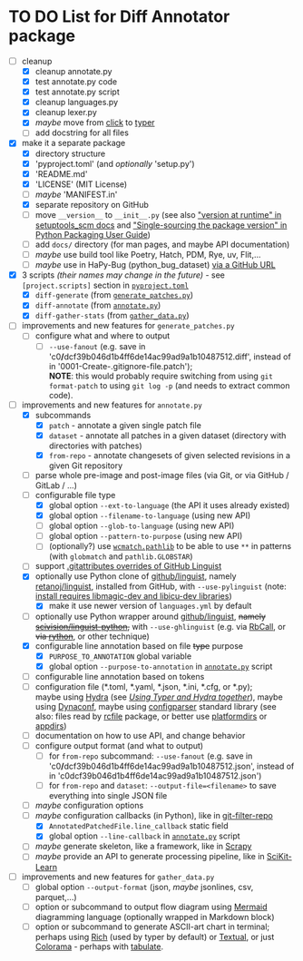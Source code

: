 # TO DO List for Diff Annotator package

- [ ] cleanup
    - [x] cleanup annotate.py
    - [x] test annotate.py code
    - [x] test annotate.py script
    - [x] cleanup languages.py
    - [x] cleanup lexer.py
    - [x] _maybe_ move from [click][] to [typer][]
    - [ ] add docstring for all files
- [x] make it a separate package
    - [x] directory structure
    - [x] 'pyproject.toml' (and _optionally_ 'setup.py')
    - [x] 'README.md'
    - [x] 'LICENSE' (MIT License)
    - [ ] _maybe_ 'MANIFEST.in'
    - [x] separate repository on GitHub
    - [ ] move `__version__` to `__init__.py`
         (see also ["version at runtime" in setuptools_scm docs](https://setuptools-scm.readthedocs.io/en/stable/usage/#version-at-runtime)
          and ["Single-sourcing the package version" in Python Packaging User Guide](https://packaging.python.org/en/latest/guides/single-sourcing-package-version/))
    - [ ] add `docs/` directory (for man pages, and maybe API documentation)
    - [ ] _maybe_ use build tool like Poetry, Hatch, PDM, Rye, uv, Flit,...
    - [ ] _maybe_ use in HaPy-Bug (python_bug_dataset) [via a GitHub URL][1]
- [x] 3 scripts _(their names may change in the future)_ - see `[project.scripts]` section
  in [`pyproject.toml`](pyproject.toml)
    - [x] `diff-generate` (from [`generate_patches.py`](src/diffannotator/generate_patches.py))
    - [x] `diff-annotate` (from [`annotate.py`](src/diffannotator/annotate.py))
    - [x] `diff-gather-stats` (from [`gather_data.py`](src/diffannotator/gather_data.py))
- [ ] improvements and new features for `generate_patches.py`
    - [ ] configure what and where to output
        - [ ] `--use-fanout` 
          (e.g. save in 'c0<b>/</b>dcf39b046d1b4ff6de14ac99ad9a1b10487512.diff',
          instead of in '0001-Create-.gitignore-file.patch');<br>
          **NOTE**: this would probably require switching from using `git format-patch` to using `git log -p` (and needs to extract common code).
- [ ] improvements and new features for `annotate.py`
    - [x] subcommands
        - [x] `patch` - annotate a given single patch file
        - [x] `dataset` - annotate all patches in a given dataset (directory with directories with patches)
        - [x] `from-repo` - annotate changesets of given selected revisions in a given Git repository
    - [ ] parse whole pre-image and post-image files
          (via Git, or via GitHub / GitLab / ...)
    - [ ] configurable file type
        - [x] global option `--ext-to-language` (the API it uses already existed)
        - [x] global option `--filename-to-language` (using new API)
        - [ ] global option `--glob-to-language` (using new API)
        - [ ] global option `--pattern-to-purpose` (using new API)
        - [ ] (optionally?) use [`wcmatch.pathlib`](https://facelessuser.github.io/wcmatch/pathlib/)
          to be able to use `**` in patterns (with `globmatch` and `pathlib.GLOBSTAR`)
    - [ ] support [.gitattributes overrides of GitHub Linguist][2]
    - [x] optionally use Python clone of [github/linguist][], namely [retanoj/linguist][], installed from GitHub,
          with `--use-pylinguist` (note: [install requires libmagic-dev and libicu-dev libraries](https://github.com/douban/linguist/issues/25))
        - [x] make it use newer version of `languages.yml` by default 
    - [ ] optionally use Python wrapper around [github/linguist][], ~~namely [scivision/linguist-python][],~~
          with `--use-ghlinguist` (e.g. via [RbCall](https://github.com/yohm/rb_call),
          or ~~via [rython](https://pypi.org/project/rython/)~~,
          or other technique) 
    - [x] configurable line annotation based on file ~~type~~ purpose
        - [x] `PURPOSE_TO_ANNOTATION` global variable
        - [x] global option `--purpose-to-annotation` in [`annotate.py`](src/diffannotator/annotate.py) script
    - [ ] configurable line annotation based on tokens
    - [ ] configuration file (*.toml, *.yaml, *.json, *.ini, *.cfg, or *.py);<br>
      maybe using [Hydra][] (see [_Using Typer and Hydra together_][3]),
      maybe using [Dynaconf][],
      maybe using [configparser][] standard library
      (see also: files read by [rcfile](https://pypi.org/project/rcfile/) package,
      or better use [platformdirs](https://pypi.org/project/platformdirs/)
      or [appdirs](https://pypi.org/project/appdirs/))
    - [ ] documentation on how to use API, and change behavior
    - [ ] configure output format (and what to output)
        - [ ] for `from-repo` subcommand: `--use-fanout` 
          (e.g. save in 'c0<b>/</b>dcf39b046d1b4ff6de14ac99ad9a1b10487512.json',
          instead of in 'c0dcf39b046d1b4ff6de14ac99ad9a1b10487512.json')
        - [ ] for `from-repo` and `dataset`: `--output-file=<filename>`
          to save everything into single JSON file
    - [ ] _maybe_ configuration options
    - [ ] _maybe_ configuration callbacks (in Python), like in [git-filter-repo][]
        - [x] `AnnotatedPatchedFile.line_callback` static field
        - [x] global option `--line-callback` in [`annotate.py`](src/diffannotator/annotate.py) script
    - [ ] _maybe_ generate skeleton, like a framework, like in [Scrapy][scrapy]
    - [ ] _maybe_ provide an API to generate processing pipeline, like in [SciKit-Learn][sklearn]
- [ ] improvements and new features for `gather_data.py`
    - [ ] global option `--output-format` (json, _maybe_ jsonlines, csv, parquet,...)
    - [ ] option or subcommand to output flow diagram using 
      [Mermaid][] diagramming language (optionally wrapped in Markdown block)
    - [ ] option or subcommand to generate ASCII-art chart in terminal;<br>
      perhaps using [Rich][] (used by typer by default) or  [Textual][],
      or just [Colorama][] - perhaps with [tabulate](https://pypi.org/project/tabulate/).

[click]: https://click.palletsprojects.com/
[typer]: https://typer.tiangolo.com/
[git-filter-repo]: https://htmlpreview.github.io/?https://github.com/newren/git-filter-repo/blob/docs/html/git-filter-repo.html#CALLBACKS
[scrapy]: https://docs.scrapy.org/en/latest/intro/tutorial.html#creating-a-project
[sklearn]: https://scikit-learn.org/stable/modules/compose.html
[Hydra]: https://hydra.cc/
[Dynaconf]: https://www.dynaconf.com/
[configparser]: https://docs.python.org/3/library/configparser.html
[Mermaid]: https://mermaid.js.org/
[Rich]: https://github.com/Textualize/rich
[Textual]: https://github.com/Textualize/textual
[Colorama]: https://github.com/tartley/colorama

[github/linguist]: https://github.com/github/linguist
[douban/linguist]: https://github.com/douban/linguist
[retanoj/linguist]: https://github.com/retanoj/linguist
[scivision/linguist-python]: https://github.com/scivision/linguist-python

[1]: https://stackoverflow.com/questions/70387750/how-to-manage-sub-projects-in-python
[2]: https://github.com/github-linguist/linguist/blob/master/docs/overrides.md#using-gitattributes
[3]: https://stackoverflow.com/questions/70811640/using-typer-and-hydra-together
